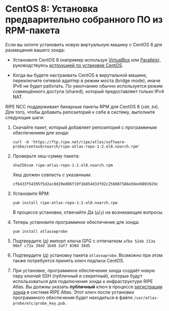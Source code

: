 # CentOS 8: Установка предварительно собранного ПО из RPM-пакета

Если вы хотите установить новую виртуальную машину с CentOS 8 для размещения вашего зонда:

* Установите CentOS 8 (например используя [VirtualBox](https://www.virtualbox.org/) или [Parallels](https://www.parallels.com/)), руководствуясь [иструкцией по установке CentOS](https://docs.centos.org/en-US/centos/install-guide/).

* Когда вы будете настраивать CentOS в вирутальной машине, переключите сетевой адаптер в режим моста (bridge mode), иначе IPv6 не будет работать. По умолчанию обычно используется режим совмещённого доступа (shared), который предоставляет только IPv4 NAT.

RIPE NCC поддерживает бинарные пакеты RPM для CentOS 8 (`x86_64`). Для того, чтобы добавить репозиторий к себе в систему, выполните следующие шаги:

1. Скачайте пакет, который добавляет репозиторий с программным обеспечением для зонда:

    ```
    curl -O 'https://ftp.ripe.net/ripe/atlas/software-probe/centos8/noarch/ripe-atlas-repo-1-2.el8.noarch.rpm'
    ```

2. Проверьте хеш-сумму пакета:

    ```
    sha256sum ripe-atlas-repo-1-2.el8.noarch.rpm
    ```

    Хеш должен совпасть с указанным:

    ```
    cfb433f54395f5d2ac0d29e806f19f1b854d33f02c256087586e50e49003929c
    ```

3. Установите RPM:

    ```
    yum install ripe-atlas-repo-1-2.el8.noarch.rpm
    ```

    В процессе установки, отвечайте Да (`д`/`y`) на возникающие вопросы.


4. Теперь установите программное обеспечение для зонда:

    ```
    yum install atlasswprobe
    ```

5. Подтвердите (д) импорт ключа GPG с отпечатком `afbe 52eb 213a 90ef c72a 39dd 1b48 2af7 830d 38d5`

6. Подтвердите (д) установку пакета `atlasswprobe`. Возможно при этом также потребуется принять ключ подписи CentOS.

7. При установке, программное обеспечение зонда создаёт новую пару ключей SSH
   (публичный и секретный), которые будут использоваться для подключения зонда
   к инфраструктуре RIPE Atlas.
   Вы должны указать **публичный** ключ в процессе
   [регистрации зонда](https://atlas.ripe.net/apply/swprobe/)
   в системе RIPE Atlas.
   Этот ключ после установки программного
   обеспечения будет находиться в файле `/var/atlas-probe/etc/probe_key.pub`.
